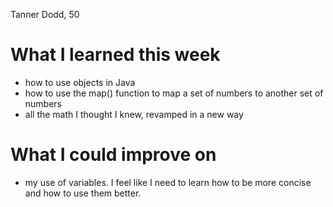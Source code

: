 Tanner Dodd, 50

# What I learned this week
- how to use objects in Java
- how to use the map() function to map a set of numbers to another set of numbers
- all the math I thought I knew, revamped in a new way

# What I could improve on
- my use of variables. I feel like I need to learn how to be more concise and how to use them better. 
